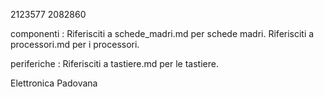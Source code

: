2123577
2082860

componenti :
Riferisciti a schede_madri.md per schede madri.
Riferisciti a processori.md per i processori.

periferiche :
Riferisciti a tastiere.md per le tastiere.

Elettronica Padovana
